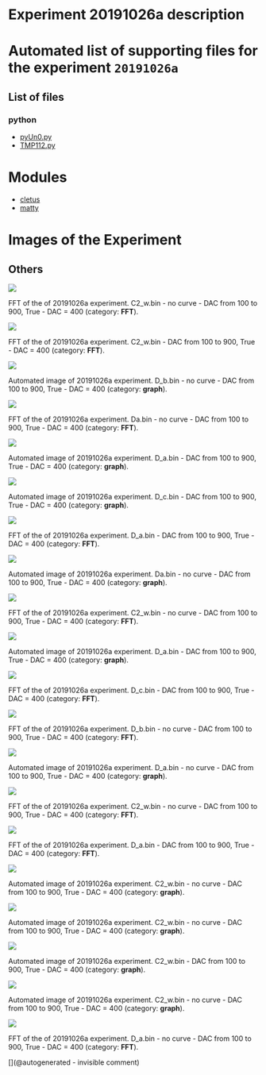 # Experiment 20191026a description





# Automated list of supporting files for the __experiment `20191026a`__

## List of files

### python

* [pyUn0.py](/matty/20191026a/pyUn0.py)
* [TMP112.py](/matty/20191026a/TMP112.py)





# Modules

* [cletus](/retired/cletus/)
* [matty](/matty/)




# Images of the Experiment

## Others

![](/matty/20191026a/images/20191026a-7-fft.jpg)

FFT of the of 20191026a experiment. C2_w.bin - no curve - DAC from 100 to 900, True - DAC = 400 (category: __FFT__).

![](/matty/20191026a/images/20191026a-3-fft.jpg)

FFT of the of 20191026a experiment. C2_w.bin - DAC from 100 to 900, True - DAC = 400 (category: __FFT__).

![](/matty/20191026a/images/20191026a-6.jpg)

Automated image of 20191026a experiment. D_b.bin - no curve - DAC from 100 to 900, True - DAC = 400 (category: __graph__).

![](/matty/20191026a/images/20191026a-10-fft.jpg)

FFT of the of 20191026a experiment. Da.bin - no curve - DAC from 100 to 900, True - DAC = 400 (category: __FFT__).

![](/matty/20191026a/images/20191026a-2.jpg)

Automated image of 20191026a experiment. D_a.bin - DAC from 100 to 900, True - DAC = 400 (category: __graph__).

![](/matty/20191026a/images/20191026a-1.jpg)

Automated image of 20191026a experiment. D_c.bin - DAC from 100 to 900, True - DAC = 400 (category: __graph__).

![](/matty/20191026a/images/20191026a-2-fft.jpg)

FFT of the of 20191026a experiment. D_a.bin - DAC from 100 to 900, True - DAC = 400 (category: __FFT__).

![](/matty/20191026a/images/20191026a-10.jpg)

Automated image of 20191026a experiment. Da.bin - no curve - DAC from 100 to 900, True - DAC = 400 (category: __graph__).

![](/matty/20191026a/images/20191026a-8-fft.jpg)

FFT of the of 20191026a experiment. C2_w.bin - no curve - DAC from 100 to 900, True - DAC = 400 (category: __FFT__).

![](/matty/20191026a/images/20191026a-4.jpg)

Automated image of 20191026a experiment. D_a.bin - DAC from 100 to 900, True - DAC = 400 (category: __graph__).

![](/matty/20191026a/images/20191026a-1-fft.jpg)

FFT of the of 20191026a experiment. D_c.bin - DAC from 100 to 900, True - DAC = 400 (category: __FFT__).

![](/matty/20191026a/images/20191026a-6-fft.jpg)

FFT of the of 20191026a experiment. D_b.bin - no curve - DAC from 100 to 900, True - DAC = 400 (category: __FFT__).

![](/matty/20191026a/images/20191026a-5.jpg)

Automated image of 20191026a experiment. D_a.bin - no curve - DAC from 100 to 900, True - DAC = 400 (category: __graph__).

![](/matty/20191026a/images/20191026a-9-fft.jpg)

FFT of the of 20191026a experiment. C2_w.bin - no curve - DAC from 100 to 900, True - DAC = 400 (category: __FFT__).

![](/matty/20191026a/images/20191026a-4-fft.jpg)

FFT of the of 20191026a experiment. D_a.bin - DAC from 100 to 900, True - DAC = 400 (category: __FFT__).

![](/matty/20191026a/images/20191026a-9.jpg)

Automated image of 20191026a experiment. C2_w.bin - no curve - DAC from 100 to 900, True - DAC = 400 (category: __graph__).

![](/matty/20191026a/images/20191026a-8.jpg)

Automated image of 20191026a experiment. C2_w.bin - no curve - DAC from 100 to 900, True - DAC = 400 (category: __graph__).

![](/matty/20191026a/images/20191026a-3.jpg)

Automated image of 20191026a experiment. C2_w.bin - DAC from 100 to 900, True - DAC = 400 (category: __graph__).

![](/matty/20191026a/images/20191026a-7.jpg)

Automated image of 20191026a experiment. C2_w.bin - no curve - DAC from 100 to 900, True - DAC = 400 (category: __graph__).

![](/matty/20191026a/images/20191026a-5-fft.jpg)

FFT of the of 20191026a experiment. D_a.bin - no curve - DAC from 100 to 900, True - DAC = 400 (category: __FFT__).










[](@autogenerated - invisible comment)